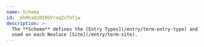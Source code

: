 ```yaml
---
name: Schema
id: _6hMnxQzOI8GYroqZxTUfjw
description: >-
  The **Schema** defines the [Entry Types](/entry/term-entry-type) and [Properties](/entry/term-property) that can be
  used on each Neolace [Site](/entry/term-site).
---
```

